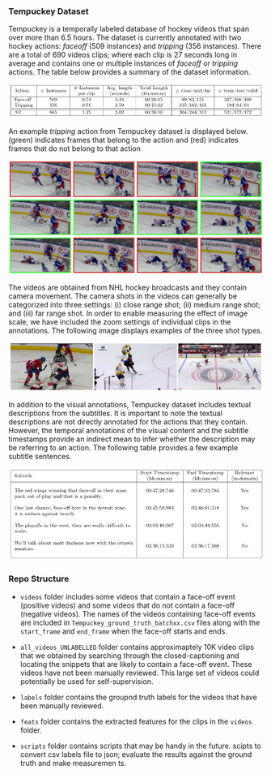 ### Tempuckey Dataset
Tempuckey is a temporally labeled database of hockey videos that span over more than 6.5 hours. The dataset is currently annotated with two hockey actions: *faceoff* (509 instances) and *tripping* (356 instances). There are a total of 690 videos clips; where each clip is 27 seconds long in average and contains one or multiple instances of *faceoff* or *tripping* actions. The table below provides a summary of the dataset information.

<img src="https://github.com/R2D2oid/Tempuckey/blob/master/docs/tempuckey_info.png" alt="Tempuckey Dataset Info" width="800"/>

An example *tripping* action from Tempuckey dataset is displayed below. (green) indicates frames that belong to the action and (red) indicates frames that do not belong to that action

<img src="https://github.com/R2D2oid/Tempuckey/blob/master/docs/tempuckey_tripping_example.png" alt="Tripping" width="600"/>

The videos are obtained from NHL hockey broadcasts and they contain camera movement.
The camera shots in the videos can generally be categorized into three settings: (i) close range shot; (ii) medium range shot; and (iii) far range shot. In order to enable measuring the effect of image scale, we have included the zoom settings of individual clips in the annotations. The following image displays examples of the three shot types.

<img src="https://github.com/R2D2oid/Tempuckey/blob/master/docs/tempuckey_three_shots.png" alt="Tripping" width="600"/>

In addition to the visual annotations, Tempuckey dataset includes textual descriptions from the subtitles. It is important to note the textual descriptions are not directly annotated for the actions that they contain. However, the temporal annotations of the visual content and the subtitle timestamps provide an indirect mean to infer whether the description may be referring to an action. The following table provides a few example subtitle sentences.

<img src="https://github.com/R2D2oid/Tempuckey/blob/master/docs/tempuckey_sentence_examples.png" alt="Tripping" width="600"/>


### Repo Structure

- `videos` folder includes some videos that contain a face-off event (positive videos) and some videos that do not contain a face-off (negative videos).
The names of the videos containing face-off events are included in `Tempuckey_ground_truth_batchxx.csv` files along with the `start_frame` and `end_frame` when the face-off starts and ends.

- `all_videos_UNLABELLED` folder contains approximaptely 10K video clips that we obtained by searching through the closed-captioning and locating the snippets that are likely to contain a face-off event. These videos have not been manually reviewed. This large set of videos could potentially be used for self-supervision.

- `labels` folder contains the groupnd truth labels for the videos that have been manually reviewed.

- `feats` folder contains the extracted features for the clips in the `videos` folder.

- `scripts` folder contains scripts that may be handy in the future. scipts to convert csv labels file to json; evaluate the results against the ground truth and make measuremen
ts.

                                                                                                                                                
